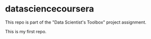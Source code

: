 # datasciencecoursera
This repo is part of the "Data Scientist's Toolbox" project assignment.

This is my first repo. 
